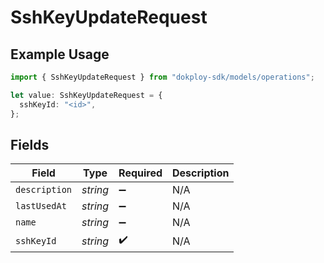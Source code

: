 # SshKeyUpdateRequest

## Example Usage

```typescript
import { SshKeyUpdateRequest } from "dokploy-sdk/models/operations";

let value: SshKeyUpdateRequest = {
  sshKeyId: "<id>",
};
```

## Fields

| Field              | Type               | Required           | Description        |
| ------------------ | ------------------ | ------------------ | ------------------ |
| `description`      | *string*           | :heavy_minus_sign: | N/A                |
| `lastUsedAt`       | *string*           | :heavy_minus_sign: | N/A                |
| `name`             | *string*           | :heavy_minus_sign: | N/A                |
| `sshKeyId`         | *string*           | :heavy_check_mark: | N/A                |